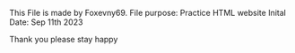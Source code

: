 This File is made by Foxevny69. 
File purpose: Practice HTML website
Inital Date: Sep 11th 2023

Thank you please stay happy 